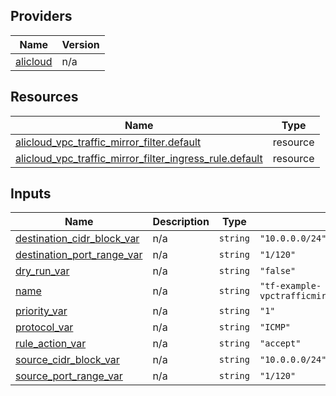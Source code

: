<!-- BEGIN_TF_DOCS -->
## Providers

| Name | Version |
|------|---------|
| <a name="provider_alicloud"></a> [alicloud](#provider\_alicloud) | n/a |

## Resources

| Name | Type |
|------|------|
| [alicloud_vpc_traffic_mirror_filter.default](https://registry.terraform.io/providers/hashicorp/alicloud/latest/docs/resources/vpc_traffic_mirror_filter) | resource |
| [alicloud_vpc_traffic_mirror_filter_ingress_rule.default](https://registry.terraform.io/providers/hashicorp/alicloud/latest/docs/resources/vpc_traffic_mirror_filter_ingress_rule) | resource |

## Inputs

| Name | Description | Type | Default | Required |
|------|-------------|------|---------|:--------:|
| <a name="input_destination_cidr_block_var"></a> [destination\_cidr\_block\_var](#input\_destination\_cidr\_block\_var) | n/a | `string` | `"10.0.0.0/24"` | no |
| <a name="input_destination_port_range_var"></a> [destination\_port\_range\_var](#input\_destination\_port\_range\_var) | n/a | `string` | `"1/120"` | no |
| <a name="input_dry_run_var"></a> [dry\_run\_var](#input\_dry\_run\_var) | n/a | `string` | `"false"` | no |
| <a name="input_name"></a> [name](#input\_name) | n/a | `string` | `"tf-example-vpctrafficmirrorfilteringressrule23989"` | no |
| <a name="input_priority_var"></a> [priority\_var](#input\_priority\_var) | n/a | `string` | `"1"` | no |
| <a name="input_protocol_var"></a> [protocol\_var](#input\_protocol\_var) | n/a | `string` | `"ICMP"` | no |
| <a name="input_rule_action_var"></a> [rule\_action\_var](#input\_rule\_action\_var) | n/a | `string` | `"accept"` | no |
| <a name="input_source_cidr_block_var"></a> [source\_cidr\_block\_var](#input\_source\_cidr\_block\_var) | n/a | `string` | `"10.0.0.0/24"` | no |
| <a name="input_source_port_range_var"></a> [source\_port\_range\_var](#input\_source\_port\_range\_var) | n/a | `string` | `"1/120"` | no |
<!-- END_TF_DOCS -->    